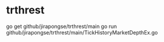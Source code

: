 # trthrest
go get github/jirapongse/trthrest/main
go run github/jirapongse/trthrest/main/TickHistoryMarketDepthEx.go
